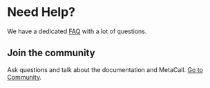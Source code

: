 # Need Help?

We have a dedicated [FAQ](/docs/faq.md) with a lot of questions.

## Join the community

Ask questions and talk about the documentation and MetaCall. [Go to Community](/docs/community.md).
